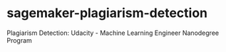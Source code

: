 # sagemaker-plagiarism-detection
Plagiarism Detection: Udacity - Machine Learning Engineer Nanodegree Program
